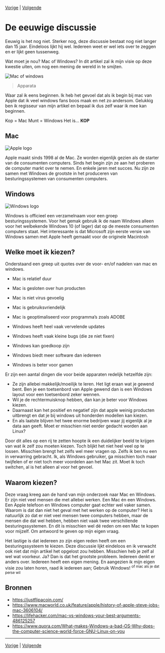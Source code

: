 [Vorige](/Artikelen/Testen_in_5_stappen_artikel.md) | [Volgende](/Artikelen/The_NPM_Hell_artikel.md)

# De eeuwige discussie

Eeuwig is het nog niet. Sterker nog, deze discussie bestaat nog niet langer dan 15 jaar. Eindeloos lijkt hij wel. Iedereen weet er wel iets over te zeggen en er lijkt geen tussenweg.

Wat moet je nou? Mac of Windows? In dit artikel zal ik mijn visie op deze kwestie uiten, om nog een mening de wereld in te smijten.

![Mac of windows](https://static.apparata.nl/images/2014/mac-of-windows.jpg)
> Apparata

Waar zal ik eens beginnen. Ik heb het gevoel dat als ik begin bij mac van Apple dat ik veel windows fans boos maak en net zo andersom. Gelukkig ben ik regisseur van mijn artikel en bepaal ik dus zelf waar ik mee kan beginnen. 

Kop = Mac
Munt = Windows
Het is… **KOP**

## Mac

![Apple logo](https://www.apple.com/news/images/og.png?201804161402)

Apple maakt sinds 1998 al de Mac. Ze worden eigenlijk gezien als de starter van de consumenten computers. Sinds het begin zijn ze aan het proberen de computer markt over te nemen. En enkele jaren met succes. Nu zijn ze samen met Windows de grootste in het produceren van besturingssystemen van consumenten computers.

## Windows

![Windows logo](https://pentagram-production.imgix.net/ea053844-c063-4130-9425-4a193f82e1e3/ps_windows_01.jpg?crop=edges&fit=crop&h=630&rect=67%2C364%2C1665%2C1040&w=1200)

Windows is officieel een verzamelnaam voor een groep besturingssystemen. Voor het gemak gebruik ik de naam Windows alleen voor het welbekende Windows 10 (of lager) dat op de meeste consumenten computers staat. Het interessante is dat Microsoft zijn eerste versie van Windows samen met Apple heeft gemaakt voor de originele Macintosh

## Welke moet ik kiezen?

Onderstaand een greep uit quotes over de voor- en/of nadelen van mac en windows.

* Mac is relatief duur
* Mac is gesloten over hun producten
* Mac is niet virus gevoelig
* Mac is gebruiksvriendelijk
* Mac is geoptimaliseerd voor programma’s zoals ADOBE

* Windows heeft heel vaak vervelende updates
* Windows heeft vaak kleine bugs (die ze niet fixen)
* Windows kan goedkoop zijn
* Windows biedt meer software dan iedereen
* Windows is beter voor gamen

Er zijn een aantal dingen die voor beide apparaten redelijk hetzelfde zijn:

* Ze zijn allebei makkelijk/moeilijk te leren. Het ligt eraan wat je gewend bent. Ben je een toetsenbord van Apple gewend dan is een Windows layout voor een toetsenbord zeker wennen.
* Wil je de rechtermuisknop hebben, dan kan je beter voor Windows kiezen. 
* Daarnaast kan het positief en negatief zijn dat apple weinig producten uitbrengt en dat je bij windows uit honderden modellen kan kiezen. 
* En als laatste blijven het twee enorme bedrijven waar jij eigenlijk al je data aan geeft. Moet er misschien niet eerder gedacht worden aan Linux?

Door dit alles op een rij te zetten hoopte ik een duidelijker beeld te krijgen van wat ik zelf zou moeten kiezen. Toch blijkt het niet heel veel op te lossen. Misschien brengt het zelfs wel meer vragen op. Zelfs ik ben nu een in verwarring gebracht. Ik, als Windows gebruiker, ga misschien toch maar twijfelen of er niet toch meer voordelen aan het Mac zit. Moet ik toch switchen, al is het alleen al voor het gevoel.

## Waarom kiezen?

Deze vraag kreeg aan de hand van mijn onderzoek naar Mac en Windows. Er zijn niet veel mensen die met allebei werken. Een Mac én een Windows. Een Apple telefoon en Windows computer gaat echter wel vaker samen. Waarom is dat dan niet het geval met het werken op de computer? 
Het is natuurlijk zo dat er niet veel mensen twee computers hebben, maar de mensen die dat wel hebben, hebben niet vaak twee verschillende besturingssystemen. En dit is misschien wel dé reden om een Mac te kopen voor mijzelf. Om antwoord te geven op mijn eigen vraag.  

Het lastige is dat iedereen zo zijn eigen reden heeft om een besturingssysteem te kiezen. Deze discussie lijkt eindeloos en ik verwacht ook niet dat mijn artikel het opgelost zou hebben. Misschien heb je zelf al wel wat voorkeur. Ja? Dan is dat het grootste probleem. Iedereen denkt er anders over. Iedereen heeft een eigen mening. En aangezien ik mijn eigen visie zou laten horen, raad ik iedereen aan; Gebruik Windows! <sup>of mac als je dat perse wil</sup>

## Bronnen

* https://justflipacoin.com/
* https://www.macworld.co.uk/feature/apple/history-of-apple-steve-jobs-mac-3606104/
* https://lifehacker.com/mac-vs-windows-your-best-arguments-486125257
* https://www.quora.com/What-makes-Windows-a-bad-OS-Why-does-the-computer-science-world-force-GNU-Linux-on-you

---

[Vorige](/Artikelen/Testen_in_5_stappen_artikel.md) | [Volgende](/Artikelen/The_NPM_Hell_artikel.md)